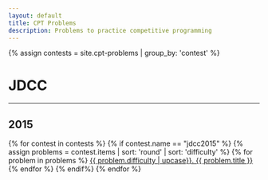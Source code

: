 ```yaml
---
layout: default
title: CPT Problems
description: Problems to practice competitive programming
---
```


{% assign contests = site.cpt-problems | group_by: 'contest' %}

# JDCC

---

## 2015
<div>
	{% for contest in contests %}
		{% if contest.name == "jdcc2015" %}
			{% assign problems = contest.items | sort: 'round' | sort: 'difficulty' %}
			{% for problem in problems %}
				<a href="{{ problem.url }}">{{ problem.difficulty | upcase}}. {{ problem.title }}</a><br>
			{% endfor %}
		{% endif%}
	{% endfor %}
</div>
